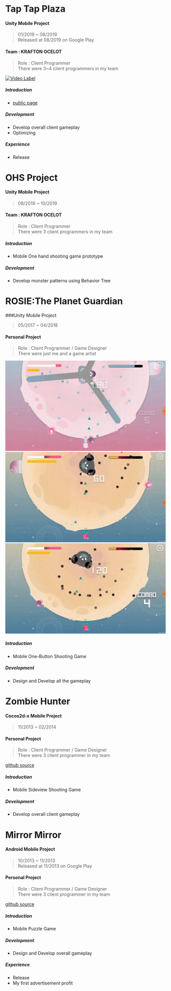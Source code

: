 # Tap Tap Plaza  

#### Unity Mobile Project
> 01/2019 ~ 08/2019  
> Released at 08/2019 on Google Play  

#### Team : KRAFTON OCELOT
> Role : Client Programmer  
> There were 3~4 client programmers in my team

[![Video Label](http://img.youtube.com/vi/LVwMEJusWXg/0.jpg)](https://www.youtube.com/watch?v=LVwMEJusWXg) 

##### Introduction
- [public page](http://en.pnixgames.com/games/taptapplaza)

##### Development
- Develop overall client gameplay  
- Optimizing
	
##### Experience
- Release 

# OHS Project  

#### Unity Mobile Project
> 08/2019 ~ 10/2019  

#### Team : KRAFTON OCELOT
> Role : Client Programmer  
> There were 3 client programmers in my team

##### Introduction
- Mobile One hand shooting game prototype

##### Development
- Develop monster patterns using Behavior Tree
	
# ROSIE:The Planet Guardian
###Unity Mobile Project
> 05/2017 ~ 04/2018  

#### Personal Project
> Role : Client Programmer / Game Designer  
> There were just me and a game artist

![gif1](/img/rosie1.gif)    
![gif2](/img/rosie2.gif)    
![gif3](/img/rosie3.gif)  

##### Introduction
- Mobile One-Button Shooting Game

##### Development
- Design and Develop all the gameplay
	
# Zombie Hunter  

#### Cocos2d-x Mobile Project
> 11/2013 ~ 02/2014  

#### Personal Project
> Role : Client Programmer / Game Designer  
> There were 3 client programmer in my team

[github source](https://github.com/CicadaKim/ZombieHunter)

##### Introduction
- Mobile Sideview Shooting Game

##### Development
- Develop overall client gameplay

# Mirror Mirror  

#### Android Mobile Project
> 10/2013 ~ 11/2013  
> Released at 11/2013 on Google Play  

#### Personal Project
> Role : Client Programmer / Game Designer  
> There were 3 client programmer in my team

[github source](https://github.com/CicadaKim/MirrorMirror)

##### Introduction
- Mobile Puzzle Game

##### Development
- Design and Develop overall gameplay
	
##### Experience
- Release  
- My first advertisement profit